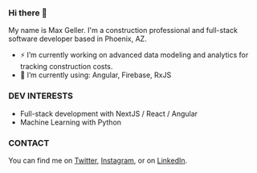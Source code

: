 ### Hi there 👋

My name is Max Geller. I'm a construction professional and full-stack software developer based in Phoenix, AZ.  


- ⚡ I’m currently working on advanced data modeling and analytics for tracking construction costs.
- 🌱 I’m currently using: Angular, Firebase, RxJS


### DEV INTERESTS
- Full-stack development with NextJS / React / Angular
- Machine Learning with Python



### CONTACT
You can find me on [Twitter](https://twitter.com/Max_Geller), [Instagram](https://www.instagram.com/maxgeller), or on [LinkedIn](https://www.linkedin.com/in/maxgeller/).

